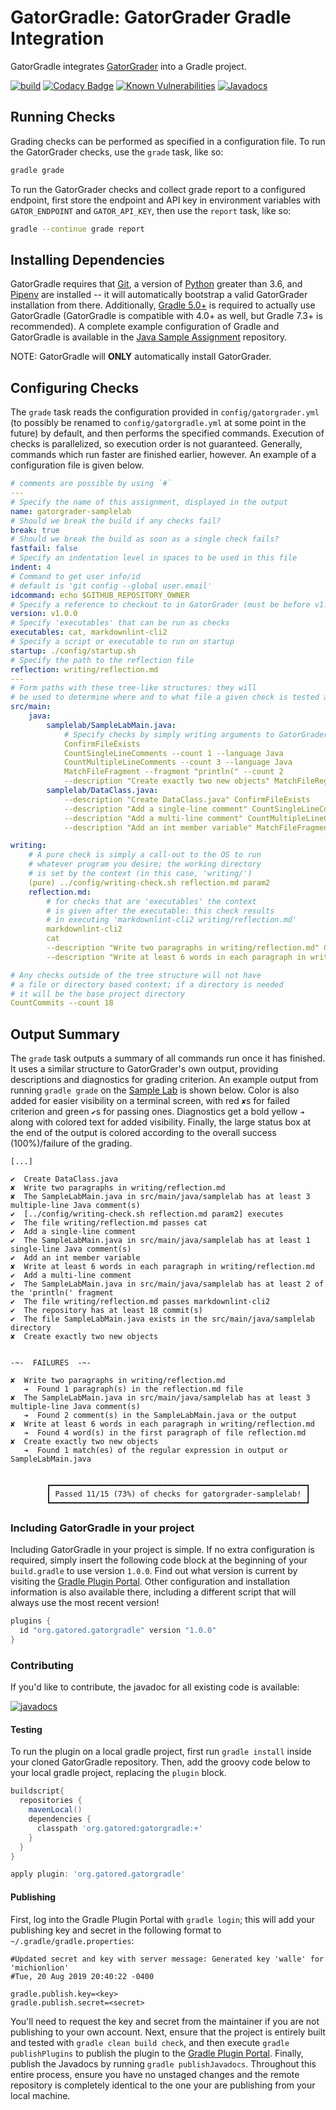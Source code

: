 # GatorGradle: GatorGrader Gradle Integration

GatorGradle integrates [GatorGrader](https://github.com/GatorEducator/gatorgrader)
into a Gradle project.

[![build](https://github.com/GatorEducator/gatorgradle/workflows/build/badge.svg?branch=master)](https://github.com/GatorEducator/gatorgradle/actions?query=workflow%3A%22build%22+branch%3Amaster)
[![Codacy Badge](https://app.codacy.com/project/badge/Grade/b9a2cb353e5042d0a28a1f0750385f48)](https://www.codacy.com/gh/GatorEducator/gatorgradle/dashboard?utm_source=github.com&utm_medium=referral&utm_content=GatorEducator/gatorgradle&utm_campaign=Badge_Grade)
[![Known Vulnerabilities](https://snyk.io/test/github/GatorEducator/gatorgradle/badge.svg?targetFile=build.gradle)](https://snyk.io/test/github/GatorEducator/gatorgradle?targetFile=build.gradle)
[![Javadocs](https://gatoreducator.github.io/gatorgradle/docs/docs-status-badge.svg)](https://gatoreducator.github.io/gatorgradle/docs)

## Running Checks

Grading checks can be performed as specified in a configuration file. To run
the GatorGrader checks, use the `grade` task, like so:

```bash
gradle grade
```

To run the GatorGrader checks and collect grade report to a configured endpoint,
first store the endpoint and API key in environment variables with `GATOR_ENDPOINT`
and `GATOR_API_KEY`, then use the `report` task, like so:

```bash
gradle --continue grade report
```

## Installing Dependencies

GatorGradle requires that [Git](https://git-scm.com/), a version of
[Python](https://www.python.org/) greater than 3.6, and
[Pipenv](https://pipenv.readthedocs.io/en/latest) are installed -- it will
automatically bootstrap a valid GatorGrader installation from there.
Additionally, [Gradle 5.0+](https://gradle.org/) is required to actually use
GatorGradle (GatorGradle is compatible with 4.0+ as well, but Gradle 7.3+ is
recommended). A complete example configuration of Gradle and GatorGradle is
available in the [Java Sample Assignment](https://github.com/GatorEducator/java-assigment-starter)
repository.

NOTE: GatorGradle will **ONLY** automatically install GatorGrader.

## Configuring Checks

The `grade` task reads the configuration provided in `config/gatorgrader.yml`
(to possibly be renamed to `config/gatorgradle.yml` at some point in the
future) by default, and then performs the specified commands. Execution of
checks is parallelized, so execution order is not guaranteed. Generally, commands
which run faster are finished earlier, however. An example of a configuration file
is given below.

```yaml
# comments are possible by using `#`
---
# Specify the name of this assignment, displayed in the output
name: gatorgrader-samplelab
# Should we break the build if any checks fail?
break: true
# Should we break the build as soon as a single check fails?
fastfail: false
# Specify an indentation level in spaces to be used in this file
indent: 4
# Command to get user info/id
# default is 'git config --global user.email'
idcommand: echo $GITHUB_REPOSITORY_OWNER
# Specify a reference to checkout to in GatorGrader (must be before v1.1.0)
version: v1.0.0
# Specify 'executables' that can be run as checks
executables: cat, markdownlint-cli2
# Specify a script or executable to run on startup
startup: ./config/startup.sh
# Specify the path to the reflection file
reflection: writing/reflection.md
---
# Form paths with these tree-like structures: they will
# be used to determine where and to what file a given check is tested against
src/main:
    java:
        samplelab/SampleLabMain.java:
            # Specify checks by simply writing arguments to GatorGrader
            ConfirmFileExists
            CountSingleLineComments --count 1 --language Java
            CountMultipleLineComments --count 3 --language Java
            MatchFileFragment --fragment "println(" --count 2
            --description "Create exactly two new objects" MatchFileRegex --regex "new\s+\S+?\(.*?\)" --count 2 --exact
        samplelab/DataClass.java:
            --description "Create DataClass.java" ConfirmFileExists
            --description "Add a single-line comment" CountSingleLineComments --count 1 --language Java
            --description "Add a multi-line comment" CountMultipleLineComments --count 1 --language Java
            --description "Add an int member variable" MatchFileFragment --fragment "int " --count 1

writing:
    # A pure check is simply a call-out to the OS to run
    # whatever program you desire; the working directory
    # is set by the context (in this case, 'writing/')
    (pure) ../config/writing-check.sh reflection.md param2
    reflection.md:
        # for checks that are 'executables' the context
        # is given after the executable: this check results
        # in executing 'markdownlint-cli2 writing/reflection.md'
        markdownlint-cli2
        cat
        --description "Write two paragraphs in writing/reflection.md" CountFileParagraphs --count 2
        --description "Write at least 6 words in each paragraph in writing/reflection.md" CountParagraphWords --count 30

# Any checks outside of the tree structure will not have
# a file or directory based context; if a directory is needed
# it will be the base project directory
CountCommits --count 18
```

## Output Summary

The `grade` task outputs a summary of all commands run once it has finished.
It uses a similar structure to GatorGrader's own output, providing descriptions
and diagnostics for grading criterion. An example output from running `gradle grade`
on the [Sample Lab](https://github.com/GatorEducator/gatorgrader-samplelab) is shown
below. Color is also added for easier visibility on a terminal screen, with red `✘`s
for failed criterion and green `✔`s for passing ones. Diagnostics get a bold yellow
`➔` along with colored text for added visibility. Finally, the large status box at
the end of the output is colored according to the overall success (100%)/failure
of the grading.

```text
[...]

✔  Create DataClass.java
✘  Write two paragraphs in writing/reflection.md
✘  The SampleLabMain.java in src/main/java/samplelab has at least 3 multiple-line Java comment(s)
✔  [../config/writing-check.sh reflection.md param2] executes
✔  The file writing/reflection.md passes cat
✔  Add a single-line comment
✔  The SampleLabMain.java in src/main/java/samplelab has at least 1 single-line Java comment(s)
✔  Add an int member variable
✘  Write at least 6 words in each paragraph in writing/reflection.md
✔  Add a multi-line comment
✔  The SampleLabMain.java in src/main/java/samplelab has at least 2 of the 'println(' fragment
✔  The file writing/reflection.md passes markdownlint-cli2
✔  The repository has at least 18 commit(s)
✔  The file SampleLabMain.java exists in the src/main/java/samplelab directory
✘  Create exactly two new objects


-~-  FAILURES  -~-

✘  Write two paragraphs in writing/reflection.md
   ➔  Found 1 paragraph(s) in the reflection.md file
✘  The SampleLabMain.java in src/main/java/samplelab has at least 3 multiple-line Java comment(s)
   ➔  Found 2 comment(s) in the SampleLabMain.java or the output
✘  Write at least 6 words in each paragraph in writing/reflection.md
   ➔  Found 4 word(s) in the first paragraph of file reflection.md
✘  Create exactly two new objects
   ➔  Found 1 match(es) of the regular expression in output or SampleLabMain.java


        ┏━━━━━━━━━━━━━━━━━━━━━━━━━━━━━━━━━━━━━━━━━━━━━━━━━━━━━━━━━┓
        ┃ Passed 11/15 (73%) of checks for gatorgrader-samplelab! ┃
        ┗━━━━━━━━━━━━━━━━━━━━━━━━━━━━━━━━━━━━━━━━━━━━━━━━━━━━━━━━━┛

```

### Including GatorGradle in your project

Including GatorGradle in your project is simple. If no extra configuration is
required, simply insert the following code block at the beginning of your
`build.gradle` to use version `1.0.0`. Find out what version is current by
visiting the [Gradle Plugin Portal](https://plugins.gradle.org/plugin/org.gatored.gatorgradle).
Other configuration and installation information is also available there,
including a different script that will always use the most recent version!

```groovy
plugins {
  id "org.gatored.gatorgradle" version "1.0.0"
}
```

### Contributing

If you'd like to contribute, the javadoc for all existing code is available:

[![javadocs](https://gatoreducator.github.io/gatorgradle/docs/docs-status-badge.svg)](https://gatoreducator.github.io/gatorgradle/docs)

#### Testing

To run the plugin on a local gradle project, first run `gradle install` inside
your cloned GatorGradle repository. Then, add the groovy code below to your
local gradle project, replacing the `plugin` block.

```groovy
buildscript{
  repositories {
    mavenLocal()
    dependencies {
      classpath 'org.gatored:gatorgradle:+'
    }
  }
}

apply plugin: 'org.gatored.gatorgradle'

```

#### Publishing

First, log into the Gradle Plugin Portal with `gradle login`; this will add your
publishing key and secret in the following format to `~/.gradle/gradle.properties`:

```text
#Updated secret and key with server message: Generated key 'walle' for 'michionlion'
#Tue, 20 Aug 2019 20:40:22 -0400

gradle.publish.key=<key>
gradle.publish.secret=<secret>
```

You'll need to request the key and secret from the maintainer if you are not
publishing to your own account. Next, ensure that the project is entirely built
and tested with `gradle clean build check`, and then execute `gradle publishPlugins`
to publish the plugin to the [Gradle Plugin Portal](https://plugins.gradle.org/plugin/org.gatored.gatorgradle).
Finally, publish the Javadocs by running `gradle publishJavadocs`. Throughout this
entire process, ensure you have no unstaged changes and the remote repository
is completely identical to the one your are publishing from your local machine.
